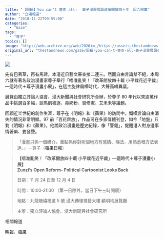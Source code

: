 ```yaml
---
title: "【圖輯】You can't 審查 all﹗　尊子漫畫展諷改革開放四十年　周六開幕"
author: "立場報道"
date: "2018-11-22T09:59:00"
categories:
  - "Gaze"
tags:
  - "尊子"
topics: []
image: "http://web.archive.org/web/2020im_/https://assets.thestandnews.com/media/photos/gallery/151/juanji181007_kqIXk_txvuk.png"
original_url: "thestandnews.com/gaze/圖輯-you-can-t-審查-all-尊子漫畫展諷改革開放四十年-周六舉行"
---
```

![](http://web.archive.org/web/2020im_/https://assets.thestandnews.com/media/photos/gallery/151/juanji181007_kqIXk_txvuk.png)

先有巴丟草，再有馬建，本港近日藝文審查接二連三。然而自由言論禁不絕，本周六就有著名政治漫畫家尊子舉行「唔准亂笑！『改革開放四十載 小平栽花近平裁』—這時代＋尊子漫畫小展」，在這主旋律霸權時代，大聲高唱異議。

展覽由獨立評論人協會、浸大新聞與社會研究所合辦，於尊子 80 年代以來逾萬作品中挑選百多幅，談馬凱被逐、毒奶粉、習修憲、艾未未等議題。

回顧近半世紀的創作生涯，尊子在《明報》和《蘋果》的訪問中，慨嘆言論自由消失的情況非常明顯。97 前「百花齊放」，作品可在多家傳體刊登，如今「地盤」只剩《明報》和《蘋果》。他說政治漫畫是歷史紀錄，像「警鐘」，提醒港人對身邊事情著緊、要發聲。

> 「漫畫只係一個媒介。重點係你對呢個地方有感情、睇法，用熟悉嘅方法表達。」－尊子（[蘋果日報](http://web.archive.org/web/20211229132859/https://hk.news.appledaily.com/local/daily/article/20181118/20548831?utm_source=Facebook_PicSee&fbclid=IwAR1hquACIhrsQROtEd0s_u-E8w9sNULtjYoryxLmCUxQOKpHMJVqPPTaemo)）

> **【唔准亂笑！「改革開放四十載 小平栽花近平裁」—這時代＋尊子漫畫小展】**  
> **Zunzi’s Open Reform- Political Cartoonist Looks Back**
> 
> 日期：11 月 24 日至 12 月 4 日
> 
> 時間：10:00-21:00 （第一日除外，當日下午三時開展）
> 
> 地點：九龍塘禧福道 5 號 浸大傳理視藝大樓 顧明均展覽廳
> 
> 主辦：獨立評論人協會、浸大新聞與社會研究所

相關報道

[明報](http://web.archive.org/web/20211229132859/https://news.mingpao.com/pns/dailynews/web_tc/article/20181118/s00002/1542479207802)、[蘋果](http://web.archive.org/web/20211229132859/https://hk.news.appledaily.com/local/daily/article/20181118/20548831)